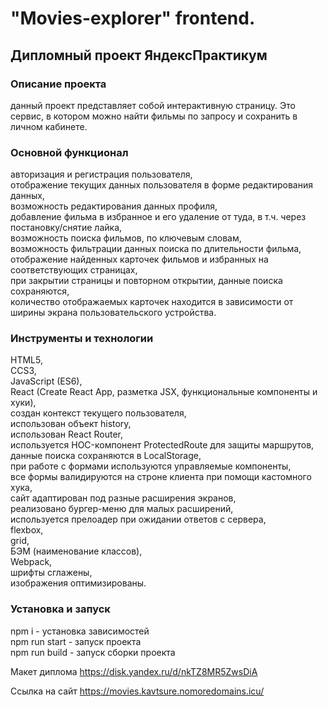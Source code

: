 
# "Movies-explorer" frontend.
## Дипломный проект ЯндексПрактикум

### Описание проекта
данный проект представляет собой интерактивную страницу. Это сервис, в котором можно найти фильмы по запросу и сохранить в личном кабинете.

### Основной функционал <br />
авторизация и регистрация пользователя,<br />
отображение текущих данных пользователя в форме редактирования данных,<br />
возможность редактирования данных профиля,<br />
добавление фильма в избранное и его удаление от туда, в т.ч. через постановку/снятие лайка,<br />
возможность поиска фильмов, по ключевым словам,<br />
возможность фильтрации данных поиска по длительности фильма,<br />
отображение найденных карточек фильмов и избранных на соответствующих страницах,<br />
при закрытии страницы и повторном открытии, данные поиска сохраняются,<br />
количество отображаемых карточек находится в зависимости от ширины экрана пользовательского устройства.

### Инструменты и технологии<br />
HTML5,<br />
CCS3,<br />
JavaScript (ES6),<br />
React (Create React App, разметка JSX, функциональные компоненты и хуки),<br />
создан контекст текущего пользователя,<br />
использован объект history,<br />
использован React Router,<br />
используется HOC-компонент ProtectedRoute для защиты маршрутов,<br />
данные поиска сохраняются в LocalStorage,<br />
при работе с формами используются управляемые компоненты,<br />
все формы валидируются на строне клиента при помощи кастомного хука,<br />
сайт адаптирован под разные расширения экранов,<br />
реализовано бургер-меню для малых расширений,<br />
используется прелоадер при ожидании ответов с сервера,<br />
flexbox,<br />
grid,<br />
БЭМ (наименование классов),<br />
Webpack,<br />
шрифты сглажены,<br />
изображения оптимизированы.<br />

### Установка и запуск<br />
npm i - установка зависимостей<br />
npm run start - запуск проекта<br />
npm run build - запуск сборки проекта

Макет диплома https://disk.yandex.ru/d/nkTZ8MR5ZwsDiA

Ссылка на сайт https://movies.kavtsure.nomoredomains.icu/

<!-- выполнено поднятие стейта, где это необходимо,<br />-->
